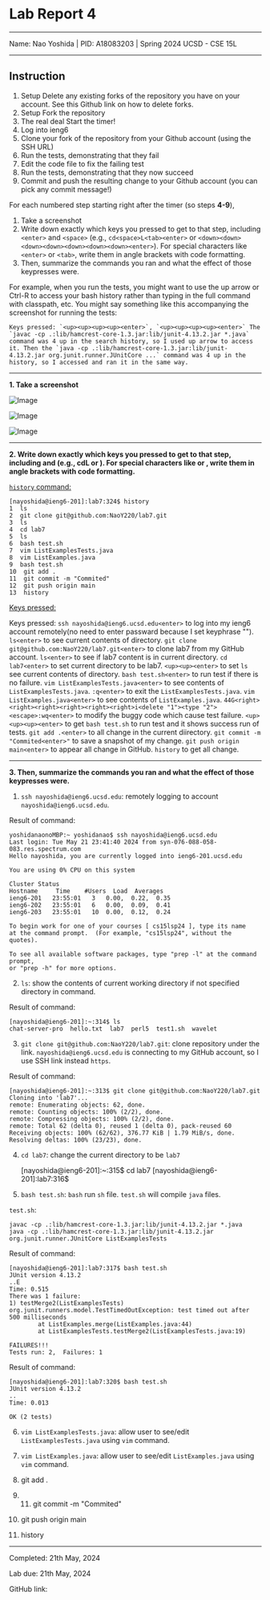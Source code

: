 Lab Report 4
========= 
***

Name: Nao Yoshida |
PID:  A18083203 |
Spring 2024 UCSD - CSE 15L

***

Instruction
--------

1. Setup Delete any existing forks of the repository you have on your account. See this Github link on how to delete forks.
2. Setup Fork the repository
3. The real deal Start the timer!
4. Log into ieng6
5. Clone your fork of the repository from your Github account (using the SSH URL)
6. Run the tests, demonstrating that they fail
7. Edit the code file to fix the failing test
8. Run the tests, demonstrating that they now succeed
9. Commit and push the resulting change to your Github account (you can pick any commit message!) 

For each numbered step starting right after the timer (so steps **4-9**),

1. Take a screenshot
2. Write down exactly which keys you pressed to get to that step, including `<enter>` and `<space>` (e.g., `cd<space>L<tab><enter>` or `<down><down><down><down><down><down><down><enter>`). For special characters like `<enter>` or `<tab>`, write them in angle brackets with code formatting.
3. Then, summarize the commands you ran and what the effect of those keypresses were.

For example, when you run the tests, you might want to use the up arrow or Ctrl-R to access your bash history rather than typing in the full command with classpath, etc. You might say something like this accompanying the screenshot for running the tests:

    Keys pressed: `<up><up><up><up><enter>`, `<up><up><up><up><enter>` The `javac -cp .:lib/hamcrest-core-1.3.jar:lib/junit-4.13.2.jar *.java` command was 4 up in the search history, so I used up arrow to access it. Then the `java -cp .:lib/hamcrest-core-1.3.jar:lib/junit-4.13.2.jar org.junit.runner.JUnitCore ...` command was 4 up in the history, so I accessed and ran it in the same way.

***

**1. Take a screenshot**

![Image](Vim1.png)

![Image](Vim2.png)

![Image](Timer.png)

--------
   
**2. Write down exactly which keys you pressed to get to that step, including <enter> and <space> (e.g., cd<space>L<tab><enter> or <down><down><down><down><down><down><down><enter>). For special characters like <enter> or <tab>, write them in angle brackets with code formatting.**

<ins>`history` command:</ins>

    [nayoshida@ieng6-201]:lab7:324$ history
    1  ls
    2  git clone git@github.com:NaoY220/lab7.git
    3  ls
    4  cd lab7
    5  ls
    6  bash test.sh
    7  vim ListExamplesTests.java
    8  vim ListExamples.java
    9  bash test.sh
    10  git add .
    11  git commit -m "Commited"
    12  git push origin main
    13  history

<ins>Keys pressed:</ins>

Keys pressed: `ssh nayoshida@ieng6.ucsd.edu<enter>` to log into my ieng6 account remotely(no need to enter passward because I set keyphrase ""). `ls<enter>` to see current contents of directory. `git clone git@github.com:NaoY220/lab7.git<enter>` to clone lab7 from my GitHub account. `ls<enter>` to see if lab7 content is in current directory. `cd lab7<enter>` to set current directory to be lab7. `<up><up><enter>` to set `ls` see current contents of directory. `bash test.sh<enter>` to run test if there is no failure.  `vim ListExamplesTests.java<enter>` to see contents of `ListExamplesTests.java`. `:q<enter>` to exit the `ListExamplesTests.java`. `vim ListExamples.java<enter>` to see contents of `ListExamples.java`. `44G<right><right><right><right><right><right>i<delete "1"><type "2"><escape>:wq<enter>` to modify the buggy code which cause test failure. `<up><up><up><enter>` to get `bash test.sh` to run test and it shows success run of tests. `git add .<enter>` to all change in the current diirectory. `git commit -m "Commited<enter>"` to save a snapshot of my change. `git push origin main<enter>` to appear all change in GitHub. `history` to get all change.

--------

**3. Then, summarize the commands you ran and what the effect of those keypresses were.**


1. `ssh nayoshida@ieng6.ucsd.edu`: remotely logging to account `nayoshida@ieng6.ucsd.edu`.

Result of command:

    yoshidanaonoMBP:~ yoshidanao$ ssh nayoshida@ieng6.ucsd.edu
    Last login: Tue May 21 23:41:40 2024 from syn-076-088-058-083.res.spectrum.com
    Hello nayoshida, you are currently logged into ieng6-201.ucsd.edu
    
    You are using 0% CPU on this system
    
    Cluster Status 
    Hostname     Time    #Users  Load  Averages  
    ieng6-201   23:55:01   3   0.00,  0.22,  0.35
    ieng6-202   23:55:01   6   0.00,  0.09,  0.41
    ieng6-203   23:55:01   10  0.00,  0.12,  0.24

    To begin work for one of your courses [ cs15lsp24 ], type its name 
    at the command prompt.  (For example, "cs15lsp24", without the quotes).
    
    To see all available software packages, type "prep -l" at the command prompt,
    or "prep -h" for more options.

2. `ls`: show the contents of current working directory if not specified directory in command.

Result of command:

    [nayoshida@ieng6-201]:~:314$ ls
    chat-server-pro  hello.txt  lab7  perl5  test1.sh  wavelet

3.  `git clone git@github.com:NaoY220/lab7.git`: clone repository under the link. `nayoshida@ieng6.ucsd.edu` is connecting to my GitHub account, so I use SSH link instead `https`. 

Result of command:

    [nayoshida@ieng6-201]:~:313$ git clone git@github.com:NaoY220/lab7.git
    Cloning into 'lab7'...
    remote: Enumerating objects: 62, done.
    remote: Counting objects: 100% (2/2), done.
    remote: Compressing objects: 100% (2/2), done.
    remote: Total 62 (delta 0), reused 1 (delta 0), pack-reused 60
    Receiving objects: 100% (62/62), 376.77 KiB | 1.79 MiB/s, done.
    Resolving deltas: 100% (23/23), done.

4.  `cd lab7`: change the current directory to be `lab7`

    [nayoshida@ieng6-201]:~:315$ cd lab7
    [nayoshida@ieng6-201]:lab7:316$
   
5.  `bash test.sh`: `bash` run `sh` file. `test.sh` will compile `java` files. 

`test.sh`:

    javac -cp .:lib/hamcrest-core-1.3.jar:lib/junit-4.13.2.jar *.java
    java -cp .:lib/hamcrest-core-1.3.jar:lib/junit-4.13.2.jar org.junit.runner.JUnitCore ListExamplesTests

Result of command:

    [nayoshida@ieng6-201]:lab7:317$ bash test.sh
    JUnit version 4.13.2
    ..E
    Time: 0.515
    There was 1 failure:
    1) testMerge2(ListExamplesTests)
    org.junit.runners.model.TestTimedOutException: test timed out after 500 milliseconds
            at ListExamples.merge(ListExamples.java:44)
            at ListExamplesTests.testMerge2(ListExamplesTests.java:19)
    
    FAILURES!!!
    Tests run: 2,  Failures: 1

Result of command:

    [nayoshida@ieng6-201]:lab7:320$ bash test.sh
    JUnit version 4.13.2
    ..
    Time: 0.013
    
    OK (2 tests)

6.  `vim ListExamplesTests.java`: allow user to see/edit `ListExamplesTests.java` using `vim` command.

7.  `vim ListExamples.java`: allow user to see/edit `ListExamples.java` using `vim` command.


8.  git add .


9.  11.  git commit -m "Commited"


10.  git push origin main


11.  history


--------

Completed: 21th May, 2024 

Lab due: 21th May, 2024 

GitHub link: 

